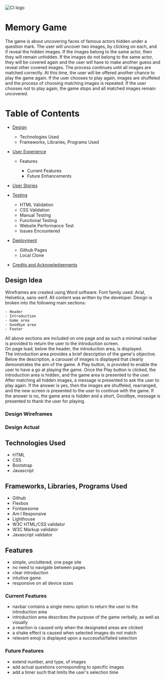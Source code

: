 ![CI logo](https://codeinstitute.s3.amazonaws.com/fullstack/ci_logo_small.png)

# Memory Game

The game is about uncovering faces of famous actors hidden under a question mark.  The user will uncover two images, by clicking on
each, and if reveal the hidden images.  If the images belong to the same actor, then they will remain unhidden.  If the images do not
belong to the same actor, they will be covered again and the user will have to make another guess and reveal other covered images.
The process continues until all images are matched correctly.  At this time, the user will be offered another chance to play the
game again.  If the user chooses to play again, images are shuffeled and the process of choosing matching images is repeated.
If the user chooses not to play again, the game stops and all matched images remain uncovered.

# Table of Contents 

* [Design](#design)

    * Technologies Used 
    * Frameworks, Libraries, Programs Used

* [User Experience](#user-experience)

    * Features

        * Current Features
        * Future Enhancements

* [User Stories](#user-stories)

* [Testing](#testing)

    * HTML Validation
    * CSS Validation
    * Manual Testing
    * Functional Testing
    * Website Performance Test
    * Issues Encountered


* [Deployment](#deployment)

    * Github Pages
    * Local Clone

* [Credits and Acknowledgements](#credits-and-acknowledgements)

## Design Idea

Wireframes are created using Word software.  Font family used: Arial, Helvetica, sans-serif.
All content was written by the developer.
Design is broken into the following main sections:

	- Header
	- Introduction
	- Game area
	- Goodbye area
	- Footer

All above sections are included on one page and as such a minimal navbar is provided to return the user to the introduction
screen.  
On page load, below the header, the introduction area, is displayed.  
The introduction area provides a brief description of the game's objective.  Below the description, a carousel of images is
displayed that clearly demonstrates the aim of the game.  A Play button, is provided to enable the user to have a go at playing
the game.
Once the Play button is clicked, the introduction area is hidden, and the game area is presented to the user.  After matching
all hidden images, a message is presented to ask the user to play again.  If the answer is yes, then the images are shuffeled,
rearranged, and the new screen is presented to the user to continue with the game.  If the answer is no, the game area is hidden
and a short, Goodbye, message is presented to thank the user for playing.

### Design Wireframes

### Design Actual

## Technologies Used

- HTML
- CSS
- Bootstrap
- Javascript

## Frameworks, Libraries, Programs Used

- Github
- Flexbox
- Fontawsome
- Am I Responsive
- Lighthouse
- W3C HTML/CSS validator
- W3C Markup validator
- Javascript validator

## Features

- simple, uncluttered, one page site
- no need to navigate between pages
- clear introduction
- intuitive game
- responsive on all device sizes

### Current Features

- navbar contains a single menu option to return the user to the introduction area
- introduction area describes the purpose of the game verbally, as well as visually
- a reaction is caused only when the designated areas are clicked
- a shake effect is caused when selected images do not match
- relevant emoji is displayed upon a successful/failed selection

### Future Features

- extend number, and type, of images
- add actual questions corresponding to specific images
- add a timer such that limits the user's selection time

